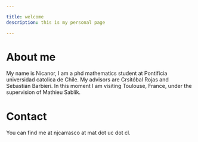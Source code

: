 ```yaml
---

title: welcome
description: this is my personal page

---
```


# About me

My name is Nicanor, I am a phd mathematics student at Pontificia universidad catolica de Chile.  My advisors are Crsitóbal Rojas and Sebastián Barbieri. In this moment I am visiting Toulouse, France, under the supervision of Mathieu Sablik.  

# Contact
You can find me at njcarrasco at mat dot uc dot cl.
